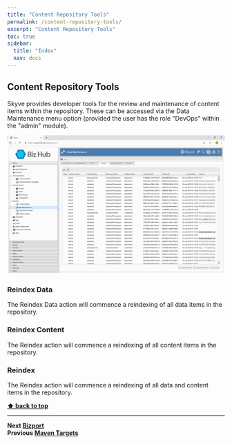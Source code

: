 ```yaml
---
title: "Content Repository Tools"
permalink: /content-repository-tools/
excerpt: "Content Repository Tools"
toc: true
sidebar:
  title: "Index"
  nav: docs
---
```


## Content Repository Tools

Skyve provides developer tools for the review and maintenance of content items within the repository. 
These can be accessed via the Data Maintenance menu option (provided the user has the role "DevOps" within the "admin" module). 

![Content Repository Tools](../assets/images/content-repository-tools/data-maintenance-content-tab.png "Content Repository Tools")

### Reindex Data

The Reindex Data action will commence a reindexing of all data items in the repository.

### Reindex Content

The Reindex action will commence a reindexing of all content items in the repository.

### Reindex 

The Reindex action will commence a reindexing of all data and content items in the repository.

**[⬆ back to top](#contents)**

---
**Next [Bizport](./../_pages/bizport.md)**  
**Previous [Maven Targets](./../_pages/maven-targets.md)**
